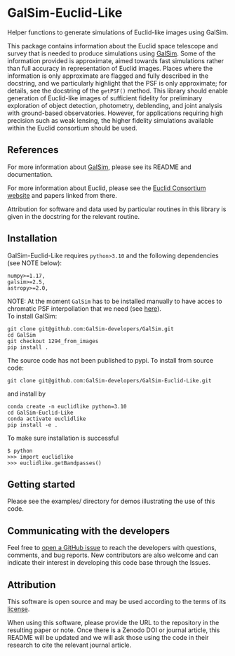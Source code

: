 # GalSim-Euclid-Like

Helper functions to generate simulations of Euclid-like images using GalSim.

This package contains information about the Euclid space telescope and survey that is needed to
produce simulations using [GalSim](https://github.com/GalSim-developers/GalSim).  Some of the
information provided is approximate, aimed towards fast simulations rather than full accuracy in
representation of Euclid images.  Places where the information is only approximate are flagged and
fully described in the docstring, and we particularly highlight that the PSF is only approximate;
for details, see the docstring of the `getPSF()` method.  This library should enable generation of
Euclid-like images of sufficient fidelity for preliminary exploration of object detection,
photometry, deblending, and joint analysis with ground-based observatories.  However, for
applications requiring high precision such as weak lensing, the higher fidelity simulations
available within the Euclid consortium should be used.

## References

For more information about [GalSim](https://github.com/GalSim-developers/GalSim), please see its README and documentation.

For more information about Euclid, please see the [Euclid Consortium website](https://www.euclid-ec.org/) and papers linked from there.

Attribution for software and data used by particular routines in this library is given in the docstring for the relevant routine.


## Installation

GalSim-Euclid-Like requires `python>3.10` and the following dependencies (see NOTE below):
```
numpy>=1.17,
galsim>=2.5,
astropy>=2.0,
```

NOTE:
At the moment `GalSim` has to be installed manually to have acces to chromatic PSF interpollation that we need (see [here](https://github.com/GalSim-developers/GalSim/pull/1296)).  
To install GalSim:
```
git clone git@github.com:GalSim-developers/GalSim.git
cd GalSim
git checkout 1294_from_images
pip install .
```

The source code has not been published to pypi. To install from source code:
```
git clone git@github.com:GalSim-developers/GalSim-Euclid-Like.git
```
and install by 
```
conda create -n euclidlike python=3.10
cd GalSim-Euclid-Like
conda activate euclidlike
pip install -e .
```

To make sure installation is successful
```
$ python
>>> import euclidlike
>>> euclidlike.getBandpasses()
```

## Getting started

Please see the examples/ directory for demos illustrating the use of this code.

## Communicating with the developers

Feel free to [open a GitHub issue](https://github.com/GalSim-developers/GalSim-Euclid-Like/issues) to reach the developers with questions, comments, and bug reports.  New contributors are also welcome and can indicate their interest in developing this code base through the Issues.

## Attribution

This software is open source and may be used according to the terms of its [license](LICENSE).

When using this software, please provide the URL to the repository in the resulting paper or note.  Once there is a Zenodo DOI or journal article, this README will be updated and we will ask those using the code in their research to cite the relevant journal article.

